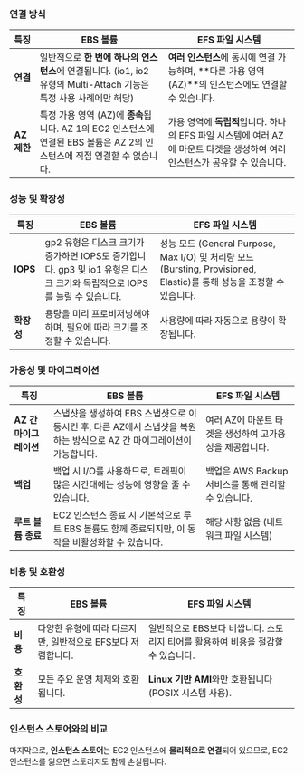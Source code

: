 

### 연결 방식

| **특징**    | **EBS 볼륨**                                                                       | **EFS 파일 시스템**                                                              |
| --------- | -------------------------------------------------------------------------------- | --------------------------------------------------------------------------- |
| **연결**    | 일반적으로 **한 번에 하나의 인스턴스**에 연결됩니다. (io1, io2 유형의 Multi-Attach 기능은 특정 사용 사례에만 해당)    | **여러 인스턴스**에 동시에 연결 가능하며, **다른 가용 영역 (AZ)**의 인스턴스에도 연결할 수 있습니다.             |
| **AZ 제한** | 특정 가용 영역 (AZ)에 **종속**됩니다. AZ 1의 EC2 인스턴스에 연결된 EBS 볼륨은 AZ 2의 인스턴스에 직접 연결할 수 없습니다. | 가용 영역에 **독립적**입니다. 하나의 EFS 파일 시스템에 여러 AZ에 마운트 타겟을 생성하여 여러 인스턴스가 공유할 수 있습니다. |

### 성능 및 확장성

| **특징**   | **EBS 볼륨**                                                                     | **EFS 파일 시스템**                                                                                 |
| -------- | ------------------------------------------------------------------------------ | ---------------------------------------------------------------------------------------------- |
| **IOPS** | gp2 유형은 디스크 크기가 증가하면 IOPS도 증가합니다. gp3 및 io1 유형은 디스크 크기와 독립적으로 IOPS를 늘릴 수 있습니다. | 성능 모드 (General Purpose, Max I/O) 및 처리량 모드 (Bursting, Provisioned, Elastic)를 통해 성능을 조정할 수 있습니다. |
| **확장성**  | 용량을 미리 프로비저닝해야 하며, 필요에 따라 크기를 조정할 수 있습니다.                                      | 사용량에 따라 자동으로 용량이 확장됩니다.                                                                        |

### 가용성 및 마이그레이션

| **특징**          | **EBS 볼륨**                                                             | **EFS 파일 시스템**                     |
| --------------- | ---------------------------------------------------------------------- | ---------------------------------- |
| **AZ 간 마이그레이션** | 스냅샷을 생성하여 EBS 스냅샷으로 이동시킨 후, 다른 AZ에서 스냅샷을 복원하는 방식으로 AZ 간 마이그레이션이 가능합니다. | 여러 AZ에 마운트 타겟을 생성하여 고가용성을 제공합니다.   |
| **백업**          | 백업 시 I/O를 사용하므로, 트래픽이 많은 시간대에는 성능에 영향을 줄 수 있습니다.                       | 백업은 AWS Backup 서비스를 통해 관리할 수 있습니다. |
| **루트 볼륨 종료**    | EC2 인스턴스 종료 시 기본적으로 루트 EBS 볼륨도 함께 종료되지만, 이 동작을 비활성화할 수 있습니다.           | 해당 사항 없음 (네트워크 파일 시스템)             |

### 비용 및 호환성

| **특징**  | **EBS 볼륨**                          | **EFS 파일 시스템**                                  |
| ------- | ----------------------------------- | ----------------------------------------------- |
| **비용**  | 다양한 유형에 따라 다르지만, 일반적으로 EFS보다 저렴합니다. | 일반적으로 EBS보다 비쌉니다. 스토리지 티어를 활용하여 비용을 절감할 수 있습니다. |
| **호환성** | 모든 주요 운영 체제와 호환됩니다.                 | **Linux 기반 AMI**와만 호환됩니다 (POSIX 시스템 사용).        |

### 인스턴스 스토어와의 비교

마지막으로, **인스턴스 스토어**는 EC2 인스턴스에 **물리적으로 연결**되어 있으므로, EC2 인스턴스를 잃으면 스토리지도 함께 손실됩니다.